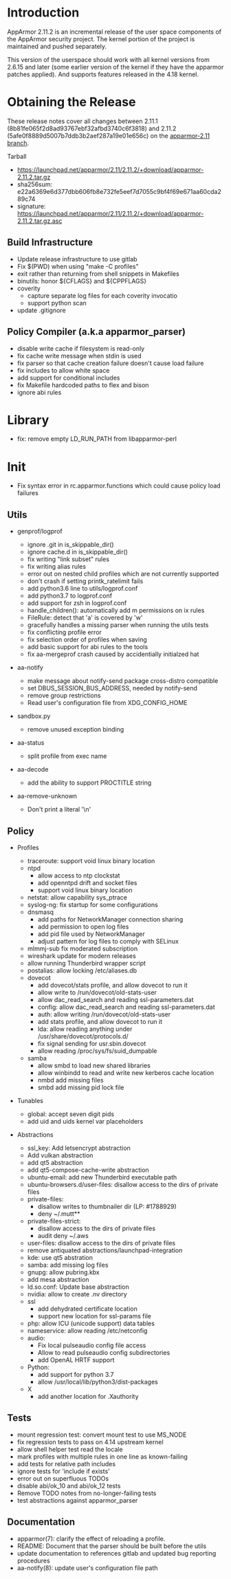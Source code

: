 Introduction
============

AppArmor 2.11.2 is an incremental release of the user space components
of the AppArmor security project. The kernel portion of the project
is maintained and pushed separately.

This version of the userspace should work with all kernel versions from
2.6.15 and later (some earlier version of the kernel if they have the
apparmor patches applied). And supports features released in the 4.18
kernel.


# Obtaining the Release
These release notes cover all changes between 2.11.1 (8b81fe065f2d8ad93767ebf32afbd3740c6f3818)
and 2.11.2 (5afe0f8889d5007b7ddb3b2aef287a19e01e656c) on the [apparmor-2.11 branch](https://gitlab.com/apparmor/apparmor/tree/apparmor-2.11).

Tarball
-   <https://launchpad.net/apparmor/2.11/2.11.2/+download/apparmor-2.11.2.tar.gz>
-   sha256sum: e22a6369e6d377dbb606fb8e732fe5eef7d7055c9bf4f69e671aa60cda289c74
-   signature: <https://launchpad.net/apparmor/2.11/2.11.2/+download/apparmor-2.11.2.tar.gz.asc>


Build Infrastructure
--------------------
- Update release infrastructure to use gitlab
- Fix $(PWD) when using "make -C profiles"
- exit rather than returning from shell snippets in Makefiles
- binutils: honor ${CFLAGS} and ${CPPFLAGS}
- coverity
   - capture separate log files for each coverity invocatio
   - support python scan
- update .gitignore


Policy Compiler (a.k.a apparmor\_parser)
----------------------------------------
- disable write cache if filesystem is read-only
- fix cache write message when stdin is used
- fix parser so that cache creation failure doesn't cause load failure
- fix includes to allow white space
- add support for conditional includes
- fix Makefile hardcoded paths to flex and bison
- ignore abi rules

# Library
- fix: remove empty LD_RUN_PATH from libapparmor-perl

# Init
- Fix syntax error in rc.apparmor.functions which could cause policy load failures

Utils
-----
-  genprof/logprof
   - ignore .git in is_skippable_dir()
   - ignore cache.d in is_skippable_dir()
   - fix writing "link subset" rules
   - fix writing alias rules
   - error out on nested child profiles which are not currently supported
   - don't crash if setting printk_ratelimit fails
   - add python3.6 line to utils/logprof.conf
   - add python3.7 to logprof.conf
   - add support for zsh in logprof.conf
   - handle_children(): automatically add m permissions on ix rules
   - FileRule: detect that 'a' is covered by 'w'
   - gracefully handles a missing parser when running the utils tests
   - fix conflicting profile error
   - fix selection order of profiles when saving
   - add basic support for abi rules to the tools
   - fix aa-mergeprof crash caused by accidentially initialzed hat

-   aa-notify
    - make message about notify-send package cross-distro compatible
    - set DBUS_SESSION_BUS_ADDRESS, needed by notify-send
    - remove group restrictions
    - Read user's configuration file from XDG_CONFIG_HOME

-   sandbox.py
    - remove unused exception binding

-  aa-status
   - split profile from exec name

- aa-decode
  - add the ability to support PROCTITLE string

- aa-remove-unknown
  - Don't print a literal '\n'

Policy
------
- Profiles
  - traceroute: support void linux binary location
  - ntpd
    - allow access to ntp clockstat
    - add openntpd drift and socket files
    - support void linux binary location
  - netstat: allow capability sys_ptrace
  - syslog-ng: fix startup for some configurations
  - dnsmasq
    - add paths for NetworkManager connection sharing
    - add permission to open log files
    - add pid file used by NetworkManager
    - adjust pattern for log files to comply with SELinux
  - mlmmj-sub fix moderated subscription
  - wireshark update for modern releases
  - allow running Thunderbird wrapper script
  - postalias: allow locking /etc/aliases.db
  - dovecot
    - add dovecot/stats profile, and allow dovecot to run it
    - allow write to /run/dovecot/old-stats-user
    - allow dac_read_search and reading ssl-parameters.dat
    - config: allow dac_read_search and reading ssl-parameters.dat
    - auth: allow writing /run/dovecot/old-stats-user
    - add stats profile, and allow dovecot to run it
    - lda: allow reading anything under /usr/share/dovecot/protocols.d/
    - fix signal sending for usr.sbin.dovecot
    - allow reading /proc/sys/fs/suid_dumpable
  - samba
    - allow smbd to load new shared libraries
    - allow winbindd to read and write new kerberos cache location
    - nmbd add missing files
    - smbd add missing pid lock file

- Tunables
  - global: accept seven digit pids
  - add uid and uids kernel var placeholders

- Abstractions
  - ssl_key: Add letsencrypt abstraction
  - Add vulkan abstraction
  - add qt5 abstraction
  - add qt5-compose-cache-write abstraction
  - ubuntu-email: add new Thunderbird executable path
  - ubuntu-browsers.d/user-files: disallow access to the dirs of private files
  - private-files:
    - disallow writes to thumbnailer dir (LP: #1788929)
    - deny ~/.mutt**
  - private-files-strict:
    - disallow access to the dirs of private files
    - audit deny ~/.aws
  - user-files: disallow access to the dirs of private files
  - remove antiquated abstractions/launchpad-integration
  - kde: use qt5 abstration
  - samba: add missing log files
  - gnupg: allow pubring.kbx
  - add mesa abstraction
  - ld.so.conf: Update base abstraction
  - nvidia: allow to create .nv directory
  - ssl
    - add dehydrated certificate location
    - support new location for ssl-params file
  - php: allow ICU (unicode support) data tables
  - nameservice: allow reading /etc/netconfig
  - audio:
    - Fix local pulseaudio config file access
    - Allow to read pulseaudio config subdirectories
    - add OpenAL HRTF support
  - Python:
    - add support for python 3.7
    - allow /usr/local/lib/python3/dist-packages
  - X
    - add another location for .Xauthority


Tests
-----
- mount regression test: convert mount test to use MS_NODE
- fix regression tests to pass on 4.14 upstream kernel
- allow shell helper test read the locale
- mark profiles with multiple rules in one line as known-failing
- add tests for relative path includes
- ignore tests for 'include if exists'
- error out on superfluous TODOs
- disable abi/ok_10 and abi/ok_12 tests
- Remove TODO notes from no-longer-failing tests
- test abstractions against apparmor_parser

Documentation
-------------
- apparmor(7): clarify the effect of reloading a profile.
- README: Document that the parser should be built before the utils
- update documentation to references gitlab and updated bug reporting procedures
- aa-notify(8): update user's configuration file path